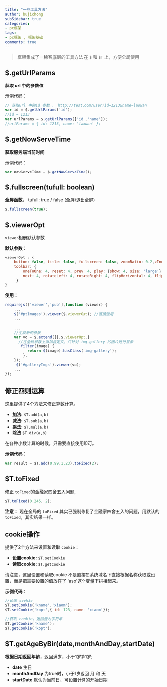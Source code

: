 ```yaml
---
title: "一些工具方法"
author: bujichong
subSidebar: true
categories:
- pc框架
tags:
- pc框架 , 框架基础
comments: true
---
```

> 框架集成了一稀客底层的工具方法 在 `$` 和 `$T` 上，方便全局使用

## $.getUrlParams

**获取 url 中的参数值**

示例代码：

```js
// 获取url 中的id 参数 ， http://test.com/user?id=1213&name=laowan
var id = $.getUrlParams('id');
//id = 1213
var urlParams = $.getUrlParams(['id','name']);
//urlParams = { id: 1213, name: 'laowan' };
```



## $.getNowServeTime

**获取服务端当前时间**

示例代码：

```js
var nowServeTime = $.getNowServeTime();
```



## $.fullscreen(tufull: boolean)

**全屏函数**， tufull: true / false (全屏/退出全屏)

```js
$.fullscreen(true);
```



## $.viewerOpt

`viewer`相册默认参数

**默认参数：**

```js
viewerOpt : {
    button: false, title: false, fullscreen: false, zoomRatio: 0.2,zIndex:200000,
    toolbar: {
        oneToOne: 4, reset: 4, prev: 4, play: {show: 4, size: 'large'},
        next: 4, rotateLeft: 4, rotateRight: 4, flipHorizontal: 4, flipVertical: 4
     }
}
```

**使用：**

```js
requirejs(['viewer','pub'],function (viewer) {
	...
    $('#ptImages').viewer($.viewerOpt); //直接使用
    ...
    
    ...
    //生成新的参数
    var vo = $.extend({},$.viewerOpt,{
      //在全局参数上添加自定义，只针对 img-gallery 的图片进行显示
       filter(image) {
          return $(image).hasClass('img-gallery');
        },
    });
     $('#galleryImgs').viewer(vo);
    ...
});
```



## 修正四则运算

这里提供了4个方法来修正算数计算。

- **加法:** `$T.add(a,b)`
- **减法:** `$T.sub(a,b)`
- **乘法:** `$T.mul(a,b)`
- **除法** `$T.div(a,b)`

在各种小数计算的时候，只需要直接使用即可。

**示例代码：**

```js
var result = $T.add(0.99,1.23).toFixed(2);
```



## $T.toFixed

修正 `toFixed`的金融家四舍五入问题,

```js
$T.toFixed(0.245, 2);
```

**注意：** 现在全局的 `toFixed` 其实已强制修复了金融家四舍五入的问题，用默认的 `toFixed`，其实结果一样。



## cookie操作

提供了2个方法来设置和读取 `cookie`：

- **设置cookie:**  `$T.setCookie`
- **读取cookie:**  `$T.getCookie`

请注意，这里设置和读取cookie 不是直接在系统域名下直接根据名称获取或设置，而是把需要设置的值放在了 'aso'这个变量下拼接起来。

**示例代码：**

```js
//设置 cookie
$T.setCookie('kname','xiaom');
$T.setCookie('kopt',{ id: 123, name: 'xiaom'});

//获取 cookie，返回皆为字符串
$T.getCookie('kname');
$T.getCookie('kopt');
```



## $T.getAgeByBir(date,monthAndDay,startDate)

**根据日期返回年龄**，返回满岁，小于1岁算1岁;

- **date** 生日
- **monthAndDay** 为true时，小于1岁返回 月 和 天
- **startDate** 默认为当前日，可设置计算的开始日期

